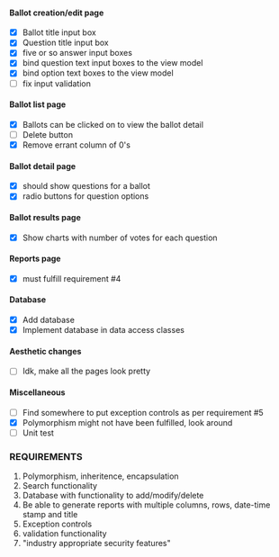 ﻿#### Ballot creation/edit page
- [x] Ballot title input box
- [x] Question title input box
- [x] five or so answer input boxes
- [x] bind question text input boxes to the view model
- [x] bind option text boxes to the view model
- [ ] fix input validation

#### Ballot list page
- [x] Ballots can be clicked on to view the ballot detail
- [ ] Delete button
- [x] Remove errant column of 0's

#### Ballot detail page
- [x] should show questions for a ballot
- [x] radio buttons for question options

#### Ballot results page
- [x] Show charts with number of votes for each question

#### Reports page
- [x] must fulfill requirement #4

#### Database
- [x] Add database
- [x] Implement database in data access classes

#### Aesthetic changes
- [ ] Idk, make all the pages look pretty

#### Miscellaneous
- [ ] Find somewhere to put exception controls as per requirement #5
- [x] Polymorphism might not have been fulfilled, look around
- [ ] Unit test

### REQUIREMENTS

1. Polymorphism, inheritence, encapsulation
2. Search functionality
3. Database with functionality to add/modify/delete
4. Be able to generate reports with multiple columns, rows, date-time stamp and title
5. Exception controls
6. validation functionality
7. "industry appropriate security features"